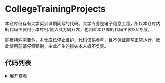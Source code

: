 # CollegeTrainingProjects

本仓库储存有大学实训课期间写的代码。大学专业是电子信息工程，所以本仓库内的代码主要用于单片机/嵌入式方向开发，也因此本仓库的代码主要以C写成。

除极特殊需要外，本仓库已停止维护，代码仅供参考，且不保证能够正常运行，因此使用前请仔细甄别，由此产生的损失本人概不负责。

## 代码列表

<details>
<summary>展开查看</summary>
<pre>
<code>
├── ds18b20.c
│   └── 使用DS18B20传感器的测温显示电路程序，其中四位共阴极数码管由PNP三极管驱动
├── IntelligentVehicleProject1_MotorBasicMotion.c
│   └── 由L298N电机驱动模块驱动两部电机组成的智能小车，并使其完成前后左右基本移动
├── IntelligentVehicleProject2_SingleIRSensor.c
│   └── 由L298N驱动电机与一组红外对管组成的智能小车，智能小车可以根据红外对管的反射状态变化自主完成指定动作
├── IntelligentVehicleProject3_BothIRSensorTracking.c
│   └── 由L298N驱动电机与两组红外对管组成的智能小车，智能小车可以根据两部红外对管的反射状态变化判断循迹线位置，并通过控制电机转动方向完成小车的自主左右转弯，实现循迹功能
├── IntelligentVehicleProject4_QuadIRSensorTracking.c
│   └── 由L298N驱动电机与四组红外对管组成的智能小车，在上一个程序基础上，用以提高智能小车的循迹精度
├── IntelligentVehicleProject5_SingleSupersonicSensorObstacleAvoidance.c
│   └── 由L298N驱动电机与一部HC-SR06超声波测距模块组成的智能小车，智能小车可以根据测距模块提供的距离信息完成距障碍物一定距离时的自主转向动作
├── IntelligentVehicleProject6_Synthesis.c
│   └── 由L298N驱动电机与四对红外对管、一部HC-SR06超声波测距模块组成的智能小车，合并上述程序使智能小车实现完整功能
└── to be continued...
</code>
</pre>
</details>
